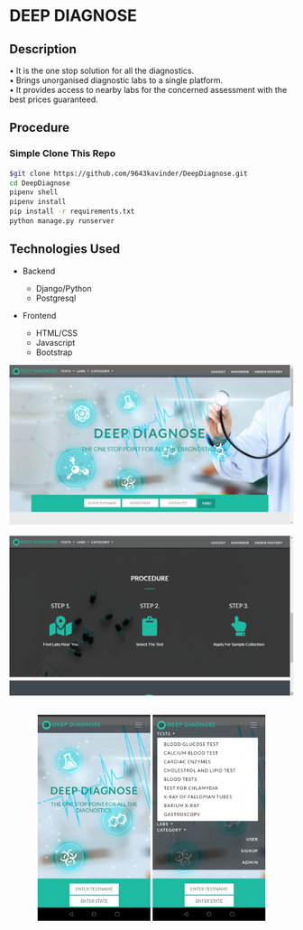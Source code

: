 # DEEP DIAGNOSE

## Description
• It is the one stop solution for all the diagnostics.</br>
• Brings unorganised diagnostic labs to a single platform.</br>
• It provides access to nearby labs for the concerned assessment with the
best prices guaranteed.</br>

## Procedure
### Simple Clone This Repo

```bash
$git clone https://github.com/9643kavinder/DeepDiagnose.git
cd DeepDiagnose
pipenv shell
pipenv install
pip install -r requirements.txt
python manage.py runserver
```

## Technologies Used
* Backend
  * Django/Python
  * Postgresql
 
* Frontend
  * HTML/CSS
  * Javascript
  * Bootstrap
  
  
![](/readme_ss/1.png)
</br>
</br>
![](/readme_ss/3.png)
</br>
</br>
<p align="center">
  <img src="https://raw.githubusercontent.com/9643kavinder/DeepDiagnose/master/readme_ss/9.jpg" width="200" />
  <img src="https://raw.githubusercontent.com/9643kavinder/DeepDiagnose/master/readme_ss/10.jpg" width="200" />
</p>

